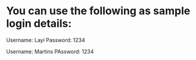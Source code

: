 # You can use the following as sample login details:

Username: Layi
Password: 1234


Username: Martins
PAssword: 1234
